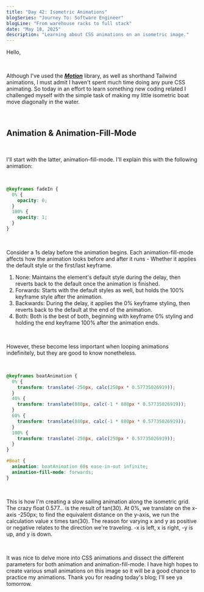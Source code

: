 ```yaml
---
title: "Day 42: Isometric Animations"
blogSeries: "Journey To: Software Engineer"
blogLine: "From warehouse racks to full stack"
date: "May 18, 2025"
description: "Learning about CSS animations on an isometric image."
---
```


Hello,

<br>

Although I've used the **_[Motion](https://motion.dev)_** library, as well as shorthand Tailwind animations, I must admit I haven't spent much time doing any pure CSS animating. So today in an effort to learn something new coding related I challenged myself with the simple task of making my little isometric boat move diagonally in the water.

<br>

## Animation & Animation-Fill-Mode

<br>

I'll start with the latter, animation-fill-mode. I'll explain this with the following animation:

<br>

```css
@keyframes fadeIn {
  0% {
    opacity: 0;
  }
  100% {
    opacity: 1;
  }
}
```

<br>

Consider a 1s delay before the animation begins. Each animation-fill-mode affects how the animation looks before and after it runs - Whether it applies the default style or the first/last keyframe.

1. None: Maintains the element's default style during the delay, then reverts back to the default once the animation is finished.
2. Forwards: Starts with the default styles as well, but holds the 100% keyframe style after the animation.
3. Backwards: During the delay, it applies the 0% keyframe styling, then reverts back to the default at the end of the animation.
4. Both: Both is the best of both, beginning with keyframe 0% styling and holding the end keyframe 100% after the animation ends.

<br>

However, these become less important when looping animations indefinitely, but they are good to know nonetheless.

<br>

```css
@keyframes boatAnimation {
  0% {
    transform: translate(-250px, calc(250px * 0.57735026919));
  }
  40% {
    transform: translate(880px, calc(-1 * 880px * 0.57735026919));
  }
  60% {
    transform: translate(880px, calc(-1 * 880px * 0.57735026919));
  }
  100% {
    transform: translate(-250px, calc(250px * 0.57735026919));
  }
}

#Boat {
  animation: boatAnimation 60s ease-in-out infinite;
  animation-fill-mode: forwards;
}
```

<br>

This is how I'm creating a slow sailing animation along the isometric grid. The crazy float 0.577... is the result of tan(30). At 0%, we translate on the x-axis -250px; to find the equivalent distance on the y-axis, we run the calculation value x times tan(30). The reason for varying x and y as positive or negative relates to the direction we're traveling. -x is left, x is right, -y is up, and y is down.

<br>

It was nice to delve more into CSS animations and dissect the different parameters for both animation and animation-fill-mode. I have high hopes to create various small animations on this image so it will be a good chance to practice my animations. Thank you for reading today's blog; I'll see ya tomorrow.
